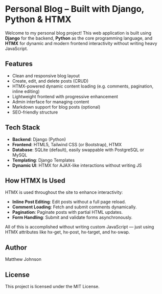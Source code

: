 # Personal Blog – Built with Django, Python & HTMX

Welcome to my personal blog project! This web application is built using **Django** for the backend, **Python** as the core programming language, and **HTMX** for dynamic and modern frontend interactivity without writing heavy JavaScript.

## Features

- Clean and responsive blog layout
- Create, edit, and delete posts (CRUD)
- HTMX-powered dynamic content loading (e.g. comments, pagination, inline editing)
- Lightweight frontend with progressive enhancement
- Admin interface for managing content
- Markdown support for blog posts (optional)
- SEO-friendly structure

## Tech Stack

- **Backend**: Django (Python)
- **Frontend**: HTML5, Tailwind CSS (or Bootstrap), HTMX
- **Database**: SQLite (default), easily swappable with PostgreSQL or MySQL
- **Templating**: Django Templates
- **Dynamic UI**: HTMX for AJAX-like interactions without writing JS

## How HTMX Is Used
HTMX is used throughout the site to enhance interactivity:

- **Inline Post Editing**: Edit posts without a full page reload.
- **Comment Loading**: Fetch and submit comments dynamically.
- **Pagination**: Paginate posts with partial HTML updates.
- **Form Handling**: Submit and validate forms asynchronously.

All of this is accomplished without writing custom JavaScript — just using HTMX attributes like hx-get, hx-post, hx-target, and hx-swap.

## Author
Matthew Johnson

## License
This project is licensed under the MIT License.
